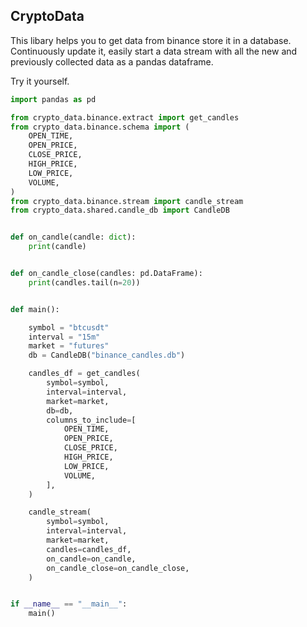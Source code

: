 ## CryptoData

This libary helps you to get data from binance store it in a database.
Continuously update it, easily start a data stream with all the new and
previously collected data as a pandas dataframe.

Try it yourself.

```python
import pandas as pd

from crypto_data.binance.extract import get_candles
from crypto_data.binance.schema import (
    OPEN_TIME,
    OPEN_PRICE,
    CLOSE_PRICE,
    HIGH_PRICE,
    LOW_PRICE,
    VOLUME,
)
from crypto_data.binance.stream import candle_stream
from crypto_data.shared.candle_db import CandleDB


def on_candle(candle: dict):
    print(candle)


def on_candle_close(candles: pd.DataFrame):
    print(candles.tail(n=20))


def main():

    symbol = "btcusdt"
    interval = "15m"
    market = "futures"
    db = CandleDB("binance_candles.db")

    candles_df = get_candles(
        symbol=symbol,
        interval=interval,
        market=market,
        db=db,
        columns_to_include=[
            OPEN_TIME,
            OPEN_PRICE,
            CLOSE_PRICE,
            HIGH_PRICE,
            LOW_PRICE,
            VOLUME,
        ],
    )

    candle_stream(
        symbol=symbol,
        interval=interval,
        market=market,
        candles=candles_df,
        on_candle=on_candle,
        on_candle_close=on_candle_close,
    )


if __name__ == "__main__":
    main()
